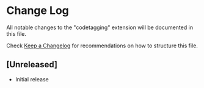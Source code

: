 # Change Log
All notable changes to the "codetagging" extension will be documented in this file.

Check [Keep a Changelog](http://keepachangelog.com/) for recommendations on how to structure this file.

## [Unreleased]
- Initial release